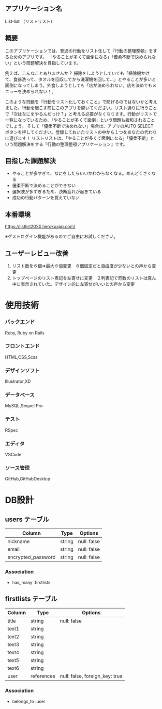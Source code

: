 ## アプリケーション名
List-list （リストリスト） 

## 概要
このアプリケーションでは、普通の行動をリスト化して『行動の整理整頓』をするためのアプリです。
「やることが多くて面倒になる」「優柔不断で決められない」という問題解決を目指しています。

例えば、こんなことありませんか？
掃除をしようとしていても「掃除機かけて、食器洗って、タオルを回収してから洗濯機を回して…」とやることが多いと面倒になってしまう。外食しようとしても「店が決められない。店を決めてもメニューを決められない！」

このような問題を『行動をリスト化しておくこと』で防げるのではないかと考えました。行動を起こす前にこのアプリを開いてください。リスト通りに行うことで「次はなにをやるんだっけ？」と考える必要がなくなります。行動がリストで一覧になっているため、「やることが多くて面倒」という問題も緩和されることでしょう。
そして「優柔不断で決めれない」場合は、アプリのAUTO SELECTボタンを押してください。登録しておいたリストの中から１つをあなたの代わりに選びます！
リストリストは、「やることが多くて面倒になる」「優柔不断」という問題解決をする『行動の整理整頓アプリケーション』です。

## 目指した課題解決
* やることが多すぎて、なにをしたらいいかわからなくなる。めんどくさくなる
* 優柔不断で決めることができない
* 選択肢が多すぎるため、決断疲れが起きている
* 成功の行動パターンを覚えていない

## 本番環境
https://listlist2020.herokuapp.com/

※ゲストログイン機能があるのでご自由にお試しください。

## ユーザーレビュー改善
1. リスト数を６個⇒最大６個変更　６個固定だと自由度が少ないとの声から変更
1. トップページのリスト表記を左寄せに変更　２列表記で奇数のリストは真ん中に表示されていた。デザイン的に左寄せがいいとの声から変更

# 使用技術
### バックエンド
Ruby, Ruby on Rails
### フロントエンド
HTML,CSS,Scss
### デザインソフト
Illustrator,XD
### データベース
MySQL,Sequel Pro
### テスト
RSpec
### エディタ
VSCode
### ソース管理
GitHub,GitHubDesktop




# DB設計

## users テーブル
| Column | Type | Options |
| -- | -- | -- |
| nickname | string | null: false |
| email | string | null: false |
| encrypted_password | string | null: false |

### Association
- has_many :firstlists

## firstlists テーブル

| Column | Type | Options |
| --| -- | -- |
| title | string | null: false |
| text1 | string | |
| text2 | string | |
| text3 | string | |
| text4 | string | |
| text5 | string | |
| text6 | string | |
| user | references | null: false, foreign_key: true |

### Association
- belongs_to :user
